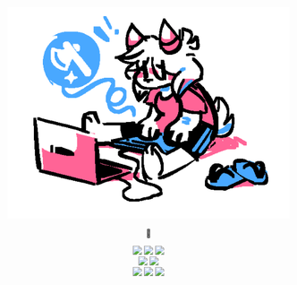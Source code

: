 <p align="center"><img src="/chibi.png"/></p>

<div align="center">
  <p>💚</p>
  <img src="https://img.shields.io/badge/Obsidian-%23483699.svg?style=for-the-badge&logo=obsidian&logoColor=white">
  <img src="https://img.shields.io/badge/VIM-%2311AB00.svg?style=for-the-badge&logo=vim&logoColor=white)">
  <img src="https://img.shields.io/badge/Visual%20Studio%20Code-0078d7.svg?style=for-the-badge&logo=visual-studio-code&logoColor=white">
  <br>
  <img src="https://img.shields.io/badge/godot-steelblue?style=for-the-badge&logo=godotengine&logoColor=white">
  <img src="https://img.shields.io/badge/LÖVE-mediumvioletred?style=for-the-badge">
  <br>
  <img src="https://img.shields.io/badge/c%23-%23239120.svg?style=for-the-badge&logo=csharp&logoColor=white">
  <img src="https://img.shields.io/badge/gdscript-steelblue?style=for-the-badge">
  <img src="https://img.shields.io/badge/lua-%232C2D72.svg?style=for-the-badge&logo=lua&logoColor=white)">
</div>
